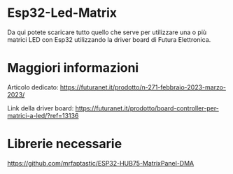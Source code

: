 # Esp32-Led-Matrix
Da qui potete scaricare tutto quello che serve per utilizzare una o più matrici LED con Esp32 utilizzando la driver board di Futura Elettronica.
# Maggiori informazioni
Articolo dedicato: https://futuranet.it/prodotto/n-271-febbraio-2023-marzo-2023/

Link della driver board: https://futuranet.it/prodotto/board-controller-per-matrici-a-led/?ref=13136

# Librerie necessarie

https://github.com/mrfaptastic/ESP32-HUB75-MatrixPanel-DMA
